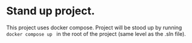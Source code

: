 # Stand up project. 
This project uses docker compose. Project will be stood up by running `docker compose up ` in the root of the project (same level as the .sln file). 
